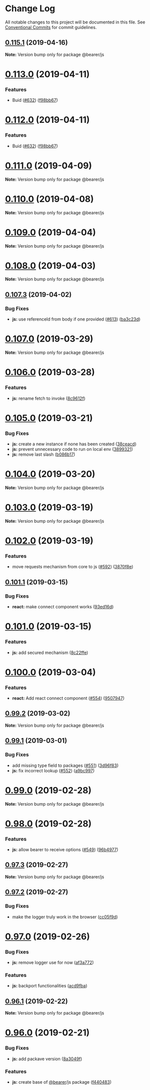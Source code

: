 # Change Log

All notable changes to this project will be documented in this file.
See [Conventional Commits](https://conventionalcommits.org) for commit guidelines.

## [0.115.1](https://github.com/Bearer/bearer/compare/v0.115.0...v0.115.1) (2019-04-16)

**Note:** Version bump only for package @bearer/js





# [0.113.0](https://github.com/Bearer/bearer/compare/v0.111.0...v0.113.0) (2019-04-11)


### Features

* Buid ([#632](https://github.com/Bearer/bearer/issues/632)) ([f98bb67](https://github.com/Bearer/bearer/commit/f98bb67))





# [0.112.0](https://github.com/Bearer/bearer/compare/v0.111.0...v0.112.0) (2019-04-11)


### Features

* Buid ([#632](https://github.com/Bearer/bearer/issues/632)) ([f98bb67](https://github.com/Bearer/bearer/commit/f98bb67))





# [0.111.0](https://github.com/Bearer/bearer/compare/v0.110.0...v0.111.0) (2019-04-09)

**Note:** Version bump only for package @bearer/js





# [0.110.0](https://github.com/Bearer/bearer/compare/v0.109.0...v0.110.0) (2019-04-08)

**Note:** Version bump only for package @bearer/js





# [0.109.0](https://github.com/Bearer/bearer/compare/v0.108.0...v0.109.0) (2019-04-04)

**Note:** Version bump only for package @bearer/js





# [0.108.0](https://github.com/Bearer/bearer/compare/v0.107.4...v0.108.0) (2019-04-03)

**Note:** Version bump only for package @bearer/js





## [0.107.3](https://github.com/Bearer/bearer/compare/v0.107.2...v0.107.3) (2019-04-02)


### Bug Fixes

* **js:** use referenceId from body if one provided ([#613](https://github.com/Bearer/bearer/issues/613)) ([ba3c23d](https://github.com/Bearer/bearer/commit/ba3c23d))





# [0.107.0](https://github.com/Bearer/bearer/compare/v0.106.2...v0.107.0) (2019-03-29)

**Note:** Version bump only for package @bearer/js





# [0.106.0](https://github.com/Bearer/bearer/compare/v0.105.1...v0.106.0) (2019-03-28)


### Features

* **js:** rename fetch to invoke ([8c9612f](https://github.com/Bearer/bearer/commit/8c9612f))





# [0.105.0](https://github.com/Bearer/bearer/compare/v0.104.0...v0.105.0) (2019-03-21)


### Bug Fixes

* **js:** create a new instance if none has been created ([38ceacd](https://github.com/Bearer/bearer/commit/38ceacd))
* **js:** prevent unnecessary code to run on local env ([3899321](https://github.com/Bearer/bearer/commit/3899321))
* **js:** remove last slash ([b086b17](https://github.com/Bearer/bearer/commit/b086b17))





# [0.104.0](https://github.com/Bearer/bearer/compare/v0.103.0...v0.104.0) (2019-03-20)

**Note:** Version bump only for package @bearer/js





# [0.103.0](https://github.com/Bearer/bearer/compare/v0.102.0...v0.103.0) (2019-03-19)

**Note:** Version bump only for package @bearer/js





# [0.102.0](https://github.com/Bearer/bearer/compare/v0.101.3...v0.102.0) (2019-03-19)


### Features

* move requests mechanism from core to js ([#592](https://github.com/Bearer/bearer/issues/592)) ([3870f8e](https://github.com/Bearer/bearer/commit/3870f8e))





## [0.101.1](https://github.com/Bearer/bearer/compare/v0.101.0...v0.101.1) (2019-03-15)


### Bug Fixes

* **react:** make connect component works ([93ed16d](https://github.com/Bearer/bearer/commit/93ed16d))





# [0.101.0](https://github.com/Bearer/bearer/compare/v0.100.0...v0.101.0) (2019-03-15)


### Features

* **js:** add secured mechanism ([8c22ffe](https://github.com/Bearer/bearer/commit/8c22ffe))





# [0.100.0](https://github.com/Bearer/bearer/packages/js/compare/v0.99.2...v0.100.0) (2019-03-04)


### Features

* **react:** Add react connect component ([#554](https://github.com/Bearer/bearer/packages/js/issues/554)) ([9507947](https://github.com/Bearer/bearer/packages/js/commit/9507947))





## [0.99.2](https://github.com/Bearer/bearer/packages/js/compare/v0.99.1...v0.99.2) (2019-03-02)

**Note:** Version bump only for package @bearer/js





## [0.99.1](https://github.com/Bearer/bearer/packages/js/compare/v0.99.0...v0.99.1) (2019-03-01)


### Bug Fixes

* add missing type field to packages ([#551](https://github.com/Bearer/bearer/packages/js/issues/551)) ([3d96f83](https://github.com/Bearer/bearer/packages/js/commit/3d96f83))
* **js:** fix incorrect lookup ([#552](https://github.com/Bearer/bearer/packages/js/issues/552)) ([a9bc997](https://github.com/Bearer/bearer/packages/js/commit/a9bc997))





# [0.99.0](https://github.com/Bearer/bearer/packages/js/compare/v0.98.0...v0.99.0) (2019-02-28)

**Note:** Version bump only for package @bearer/js





# [0.98.0](https://github.com/Bearer/bearer/packages/js/compare/v0.97.4...v0.98.0) (2019-02-28)


### Features

* **js:** allow bearer to receive options ([#549](https://github.com/Bearer/bearer/packages/js/issues/549)) ([96b4977](https://github.com/Bearer/bearer/packages/js/commit/96b4977))





## [0.97.3](https://github.com/Bearer/bearer/packages/js/compare/v0.97.2...v0.97.3) (2019-02-27)

**Note:** Version bump only for package @bearer/js





## [0.97.2](https://github.com/Bearer/bearer/packages/js/compare/v0.97.1...v0.97.2) (2019-02-27)


### Bug Fixes

* make the logger truly work in the browser ([cc05f9d](https://github.com/Bearer/bearer/packages/js/commit/cc05f9d))





# [0.97.0](https://github.com/Bearer/bearer/packages/js/compare/v0.96.1...v0.97.0) (2019-02-26)


### Bug Fixes

* **js:** remove logger use for now ([af3a772](https://github.com/Bearer/bearer/packages/js/commit/af3a772))


### Features

* **js:** backport functionalities ([acd9fba](https://github.com/Bearer/bearer/packages/js/commit/acd9fba))





## [0.96.1](https://github.com/Bearer/bearer/packages/js/compare/v0.96.0...v0.96.1) (2019-02-22)

**Note:** Version bump only for package @bearer/js





# [0.96.0](https://github.com/Bearer/bearer/packages/js/compare/v0.95.1...v0.96.0) (2019-02-21)


### Bug Fixes

* **js:** add packave version ([8a3049f](https://github.com/Bearer/bearer/packages/js/commit/8a3049f))


### Features

* **js:** create base of [@bearer](https://github.com/bearer)/js package ([f440483](https://github.com/Bearer/bearer/packages/js/commit/f440483))
